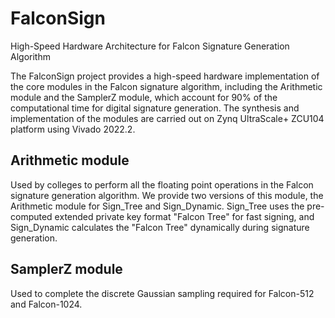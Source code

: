 # FalconSign
High-Speed Hardware Architecture for Falcon Signature Generation Algorithm

The FalconSign project provides a high-speed hardware implementation of the core modules in the Falcon signature algorithm, including the Arithmetic module and the SamplerZ module, which account for 90% of the computational time for digital signature generation. The synthesis and implementation of the modules are carried out on Zynq UltraScale+ ZCU104 platform using Vivado 2022.2.

## Arithmetic module
Used by colleges to perform all the floating point operations in the Falcon signature generation algorithm. We provide two versions of this module, the Arithmetic module for Sign_Tree and Sign_Dynamic. Sign_Tree uses the pre-computed extended private key format "Falcon Tree" for fast signing, and Sign_Dynamic calculates the "Falcon Tree" dynamically during signature generation.

## SamplerZ module
Used to complete the discrete Gaussian sampling required for Falcon-512 and Falcon-1024.

